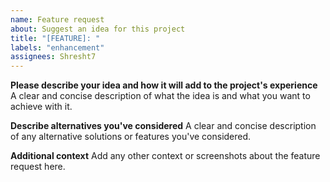 ```yaml
---
name: Feature request
about: Suggest an idea for this project
title: "[FEATURE]: "
labels: "enhancement"
assignees: Shresht7
---
```


**Please describe your idea and how it will add to the project's experience**
A clear and concise description of what the idea is and what you want to achieve with it.

**Describe alternatives you've considered**
A clear and concise description of any alternative solutions or features you've considered.

**Additional context**
Add any other context or screenshots about the feature request here.

